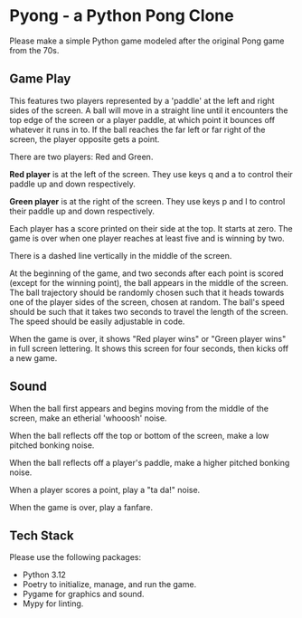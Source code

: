 # Pyong - a Python Pong Clone

Please make a simple Python game modeled after the original Pong game from the 70s.

## Game Play

This features two players represented by a 'paddle' at the left and right sides
of the screen. A ball will move in a straight line until it encounters the top
edge of the screen or a player paddle, at which point it bounces off whatever it
runs in to. If the ball reaches the far left or far right of the screen, the
player opposite gets a point.

There are two players: Red and Green.

**Red player** is at the left of the screen. They use keys q and a to control
their paddle up and down respectively.

**Green player** is at the right of the screen. They use keys p and l to control
their paddle up and down respectively.

Each player has a score printed on their side at the top. It starts at zero. The
game is over when one player reaches at least five and is winning by two.

There is a dashed line vertically in the middle of the screen.

At the beginning of the game, and two seconds after each point is scored (except
for the winning point), the ball appears in the middle of the screen. The ball
trajectory should be randomly chosen such that it heads towards one of the
player sides of the screen, chosen at random. The ball's speed should be such
that it takes two seconds to travel the length of the screen. The speed should
be easily adjustable in code.

When the game is over, it shows "Red player wins" or "Green player wins" in full
screen lettering. It shows this screen for four seconds, then kicks off a new
game.

## Sound

When the ball first appears and begins moving from the middle of the screen,
make an etherial 'whooosh' noise.

When the ball reflects off the top or bottom of the screen, make a low pitched
bonking noise.

When the ball reflects off a player's paddle, make a higher pitched bonking
noise.

When a player scores a point, play a "ta da!" noise.

When the game is over, play a fanfare.

## Tech Stack

Please use the following packages:

- Python 3.12
- Poetry to initialize, manage, and run the game.
- Pygame for graphics and sound.
- Mypy for linting.
